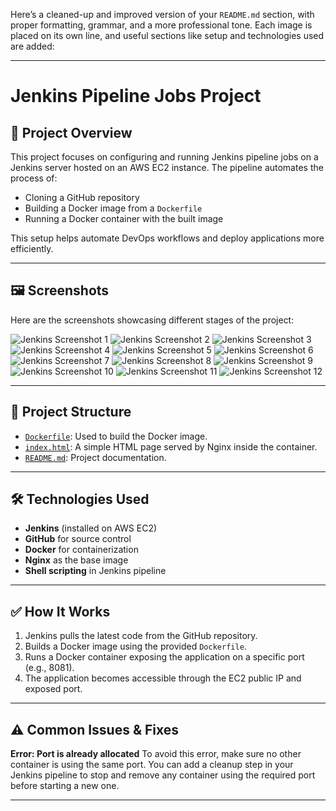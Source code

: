 Here’s a cleaned-up and improved version of your `README.md` section, with proper formatting, grammar, and a more professional tone. Each image is placed on its own line, and useful sections like setup and technologies used are added:

---

# Jenkins Pipeline Jobs Project

## 📌 Project Overview

This project focuses on configuring and running Jenkins pipeline jobs on a Jenkins server hosted on an AWS EC2 instance. The pipeline automates the process of:

* Cloning a GitHub repository
* Building a Docker image from a `Dockerfile`
* Running a Docker container with the built image

This setup helps automate DevOps workflows and deploy applications more efficiently.

---

## 🖼️ Screenshots

Here are the screenshots showcasing different stages of the project:

![Jenkins Screenshot 1](imgs/jenkins1.png)
![Jenkins Screenshot 2](imgs/jenkins2.png)
![Jenkins Screenshot 3](imgs/jenkins3.png)
![Jenkins Screenshot 4](imgs/jenkins4.png)
![Jenkins Screenshot 5](imgs/jenkins5.png)
![Jenkins Screenshot 6](imgs/jenkins6.png)
![Jenkins Screenshot 7](imgs/jenkins7.png)
![Jenkins Screenshot 8](imgs/jenkins8.png)
![Jenkins Screenshot 9](imgs/jenkins9.png)
![Jenkins Screenshot 10](imgs/jenkins10.png)
![Jenkins Screenshot 11](imgs/jenkins11.png)
![Jenkins Screenshot 12](imgs/jenkins12.png)

---

## 🧱 Project Structure

* [`Dockerfile`](Dockerfile): Used to build the Docker image.
* [`index.html`](index.html): A simple HTML page served by Nginx inside the container.
* [`README.md`](README.md): Project documentation.

---

## 🛠️ Technologies Used

* **Jenkins** (installed on AWS EC2)
* **GitHub** for source control
* **Docker** for containerization
* **Nginx** as the base image
* **Shell scripting** in Jenkins pipeline

---

## ✅ How It Works

1. Jenkins pulls the latest code from the GitHub repository.
2. Builds a Docker image using the provided `Dockerfile`.
3. Runs a Docker container exposing the application on a specific port (e.g., 8081).
4. The application becomes accessible through the EC2 public IP and exposed port.

---

## ⚠️ Common Issues & Fixes

**Error: Port is already allocated**
To avoid this error, make sure no other container is using the same port. You can add a cleanup step in your Jenkins pipeline to stop and remove any container using the required port before starting a new one.

---



